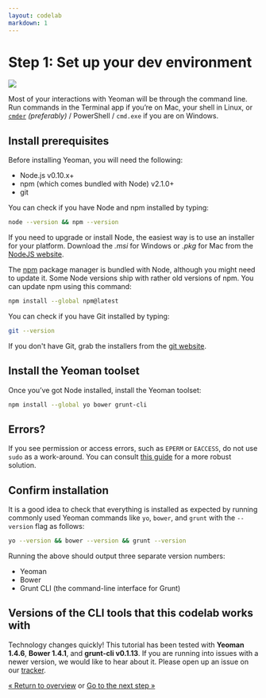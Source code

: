 ```yaml
---
layout: codelab
markdown: 1
---
```


# Step 1: Set up your dev environment

<p class="mast-holder">
  <img src="/assets/img/yeoman-004.png">
</p>

Most of your interactions with Yeoman will be through the command line. Run commands in the Terminal app if you’re on Mac, your shell in Linux, or [`cmder`](http://gooseberrycreative.com/cmder/) *(preferably)* / PowerShell / `cmd.exe` if you are on Windows.

## Install prerequisites

Before installing Yeoman, you will need the following:

* Node.js v0.10.x+
* npm (which comes bundled with Node) v2.1.0+
* git

You can check if you have Node and npm installed by typing:

```sh
node --version && npm --version
```

If you need to upgrade or install Node, the easiest way is to use an installer for your platform. Download the *.msi* for Windows or *.pkg* for Mac from the [NodeJS website](https://nodejs.org/download/).

The [npm](https://www.npmjs.com/) package manager is bundled with Node, although you might need to update it. Some Node versions ship with rather old versions of npm. You can update npm using this command:

```sh
npm install --global npm@latest
```

You can check if you have Git installed by typing:

```sh
git --version
```
If you don't have Git, grab the installers from the [git website](http://git-scm.com/).

## Install the Yeoman toolset

Once you’ve got Node installed, install the Yeoman toolset:

```sh
npm install --global yo bower grunt-cli
```

<div class="note important">

  <h2>Errors?</h2>

  <p>If you see permission or access errors, such as <code>EPERM</code> or <code>EACCESS</code>, do not use <code>sudo</code> as a work-around. You can consult <a href="https://github.com/sindresorhus/guides/blob/master/npm-global-without-sudo.md">this guide</a> for a more robust solution.</p>

</div>

## Confirm installation

It is a good idea to check that everything is installed as expected by running commonly used Yeoman commands like `yo`, `bower`, and `grunt` with the `--version` flag as follows:

```sh
yo --version && bower --version && grunt --version
```

Running the above should output three separate version numbers:

* Yeoman
* Bower
* Grunt CLI (the command-line interface for Grunt)

<div class="note important">

  <h2>Versions of the CLI tools that this codelab works with</h2>

  <p>Technology changes quickly! This tutorial has been tested with <strong>Yeoman 1.4.6</strong>, <strong>Bower 1.4.1</strong>, and <strong>grunt-cli v0.1.13</strong>. If you are running into issues with a newer version, we would like to hear about it. Please open up an issue on our <a href="https://github.com/yeoman/yeoman.io/issues">tracker</a>.</p>

</div>

<p class="codelab-paging">
  <a href="../codelab.html#toc">&laquo; Return to overview</a>
  or
  <a href="install-generators.html">Go to the next step &raquo;</a>
</p>
